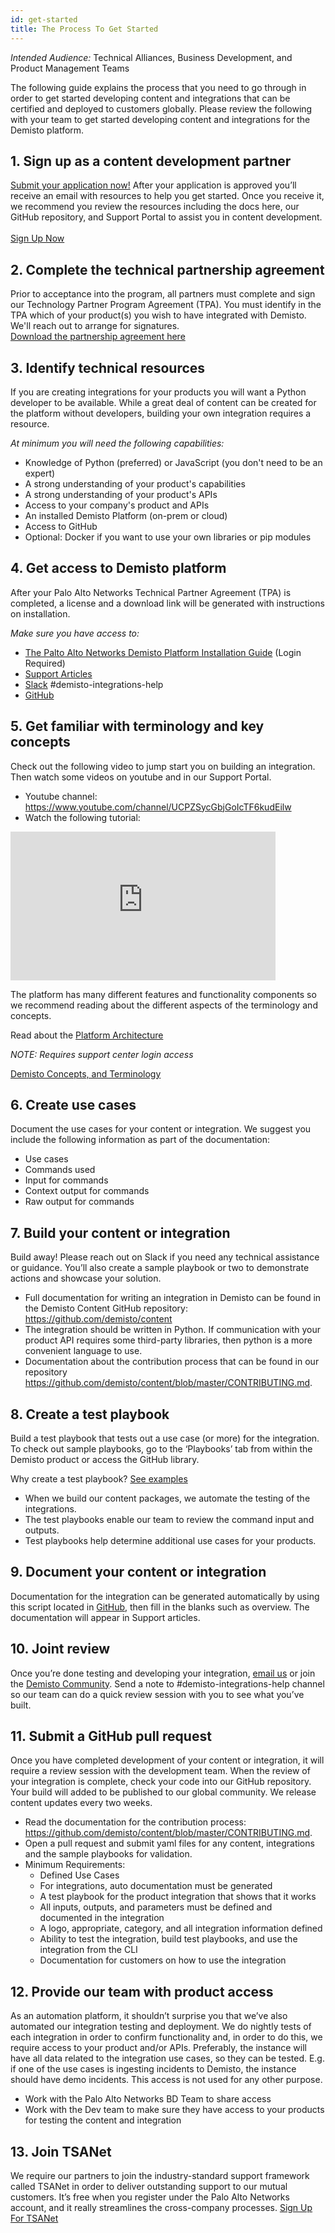 ```yaml
---
id: get-started
title: The Process To Get Started
---
```


_Intended Audience:_
Technical Alliances, Business Development, and Product Management Teams

The following guide explains the process that you need to go through in order to get started developing content and integrations that can be certified and deployed to customers globally. Please review the following with your team to get started developing content and integrations for the Demisto platform.

## 1. Sign up as a content development partner

<a href="https://start.paloaltonetworks.com/become-a-technology-partner" target="_blank">Submit your application now!</a> After your application is approved you’ll receive an email with resources to help you get started. Once you receive it, we recommend you review the resources including the docs here, our GitHub repository, and Support Portal to assist you in content development.
<br /><br />
<a class="button button--outline button--primary button--lg" href="https://start.paloaltonetworks.com/become-a-technology-partner" target="_blank">Sign Up Now</a>

## 2. Complete the technical partnership agreement

Prior to acceptance into the program, all partners must complete and sign our Technology Partner Program Agreement (TPA). You must identify in the TPA which of your product(s) you wish to have integrated with Demisto. We'll reach out to arrange for signatures.
<br />
<a href="/assets/NextWaveTechnologyPartnerProgramAgreement.pdf" target="_blank" class="button button--outline button--primary button--lg">Download the partnership agreement here</a>

## 3. Identify technical resources

If you are creating integrations for your products you will want a Python developer to be available. While a great deal of content can be created for the platform without developers, building your own integration requires a resource.

_At minimum you will need the following capabilities:_

- Knowledge of Python (preferred) or JavaScript (you don't need to be an expert)
- A strong understanding of your product's capabilities
- A strong understanding of your product's APIs
- Access to your company's product and APIs
- An installed Demisto Platform (on-prem or cloud)
- Access to GitHub
- Optional: Docker if you want to use your own libraries or pip modules

## 4. Get access to Demisto platform

After your Palo Alto Networks Technical Partner Agreement (TPA) is completed, a license and a download link will be generated with instructions on installation.

_Make sure you have access to:_

- [The Palto Alto Networks Demisto Platform Installation Guide](https://support.demisto.com/hc/en-us/sections/360001323614-Installing-Demisto) (Login Required)
- [Support Articles](https://support.demisto.com)
- [Slack](https://www.demisto.com/community/) #demisto-integrations-help
- [GitHub](https://github.com/demisto/content/#demisto-platform---content-repository)

## 5. Get familiar with terminology and key concepts

Check out the following video to jump start you on building an integration. Then watch some videos on youtube and in our Support Portal.

- Youtube channel: https://www.youtube.com/channel/UCPZSycGbjGoIcTF6kudEilw
- Watch the following tutorial:

<iframe width="424" height="238" src="https://www.youtube.com/embed/bDntS6biazI" frameborder="0" allow="accelerometer; autoplay; encrypted-media; gyroscope; picture-in-picture" allowfullscreen></iframe>
  
The platform has many different features and functionality components so we recommend reading about the different aspects of the terminology and concepts.

Read about the [Platform Architecture](https://www.demisto.com/demisto-enterprise-under-the-hood/)

_NOTE: Requires support center login access_

[Demisto Concepts, and Terminology](https://support.demisto.com/hc/en-us/articles/360005126713-Demisto-Components-Concepts-and-Terminology)

## 6. Create use cases

Document the use cases for your content or integration. We suggest you include the following information as part of the documentation:

- Use cases
- Commands used
- Input for commands
- Context output for commands
- Raw output for commands

## 7. Build your content or integration

Build away! Please reach out on Slack if you need any technical assistance or guidance. You’ll also create a sample playbook or two to demonstrate actions and showcase your solution.

- Full documentation for writing an integration in Demisto can be found in the Demisto Content GitHub repository: https://github.com/demisto/content
- The integration should be written in Python. If communication with your product API requires some third-party libraries, then python is a more convenient language to use.
- Documentation about the contribution process that can be found in our repository https://github.com/demisto/content/blob/master/CONTRIBUTING.md.

## 8. Create a test playbook

Build a test playbook that tests out a use case (or more) for the integration. To check out sample playbooks, go to the ‘Playbooks’ tab from within the Demisto product or access the GitHub library.

Why create a test playbook? [See examples](https://github.com/demisto/content/tree/master/Playbooks)

- When we build our content packages, we automate the testing of the integrations.
- The test playbooks enable our team to review the command input and outputs.
- Test playbooks help determine additional use cases for your products.

## 9. Document your content or integration

Documentation for the integration can be generated automatically by using this script located in [GitHub](integration-docs.md), then fill in the blanks such as overview. The documentation will appear in Support articles.

## 10. Joint review

Once you’re done testing and developing your integration, <a href="mailto:mchase@paloaltonetworks.com">email us</a> or join the <a href="https://www.demisto.com/community/" target="_blank">Demisto Community</a>. Send a note to #demisto-integrations-help channel so our team can do a quick review session with you to see what you’ve built.

## 11. Submit a GitHub pull request

Once you have completed development of your content or integration, it will require a review session with the development team. When the review of your integration is complete, check your code into our GitHub repository. Your build will added to be published to our global community. We release content updates every two weeks.

- Read the documentation for the contribution process: https://github.com/demisto/content/blob/master/CONTRIBUTING.md.
- Open a pull request and submit yaml files for any content, integrations and the sample playbooks for validation.
- Minimum Requirements:
  - Defined Use Cases
  - For integrations, auto documentation must be generated
  - A test playbook for the product integration that shows that it works
  - All inputs, outputs, and parameters must be defined and documented in the integration
  - A logo, appropriate, category, and all integration information defined
  - Ability to test the integration, build test playbooks, and use the integration from the CLI
  - Documentation for customers on how to use the integration

## 12. Provide our team with product access

As an automation platform, it shouldn’t surprise you that we’ve also automated our integration testing and deployment. We do nightly tests of each integration in order to confirm functionality and, in order to do this, we require access to your product and/or APIs. Preferably, the instance will have all data related to the integration use cases, so they can be tested. E.g. if one of the use cases is ingesting incidents to Demisto, the instance should have demo incidents. This access is not used for any other purpose.

- Work with the Palo Alto Networks BD Team to share access
- Work with the Dev team to make sure they have access to your products for testing the content and integration

## 13. Join TSANet

We require our partners to join the industry-standard support framework called TSANet in order to deliver outstanding support to our mutual customers. It’s free when you register under the Palo Alto Networks account, and it really streamlines the cross-company processes. <a href="https://paloaltonetworks.tsanet.org" target="_blank">Sign Up For TSANet</a>
